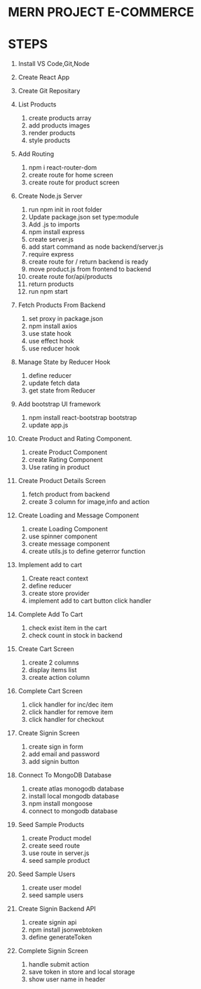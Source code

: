 # MERN PROJECT E-COMMERCE

# STEPS

1. Install VS Code,Git,Node
2. Create React App
3. Create Git Repositary
4. List Products
   1. create products array
   2. add products images
   3. render products
   4. style products
5. Add Routing
   1. npm i react-router-dom
   2. create route for home screen
   3. create route for product screen
6. Create Node.js Server
   1. run npm init in root folder
   2. Update package.json set type:module
   3. Add .js to imports
   4. npm install express
   5. create server.js
   6. add start command as node backend/server.js
   7. require express
   8. create route for / return backend is ready
   9. move product.js from frontend to backend
   10. create route for/api/products
   11. return products
   12. run npm start
7. Fetch Products From Backend
   1. set proxy in package.json
   2. npm install axios
   3. use state hook
   4. use effect hook
   5. use reducer hook
8. Manage State by Reducer Hook
   1. define reducer
   2. update fetch data
   3. get state from Reducer
9. Add bootstrap UI framework
   1. npm install react-bootstrap bootstrap
   2. update app.js
10. Create Product and Rating Component.

    1. create Product Component
    2. create Rating Component
    3. Use rating in product

11. Create Product Details Screen

    1. fetch product from backend
    2. create 3 column for image,info and action

12. Create Loading and Message Component

    1. create Loading Component
    2. use spinner component
    3. create message component
    4. create utils.js to define geterror function

13. Implement add to cart

    1. Create react context
    2. define reducer
    3. create store provider
    4. implement add to cart button click handler

14. Complete Add To Cart

    1. check exist item in the cart
    2. check count in stock in backend

15. Create Cart Screen
    1. create 2 columns
    2. display items list
    3. create action column
16. Complete Cart Screen
    1. click handler for inc/dec item
    2. click handler for remove item
    3. click handler for checkout
17. Create Signin Screen
    1. create sign in form
    2. add email and password
    3. add signin button
18. Connect To MongoDB Database
    1. create atlas monogodb database
    2. install local mongodb database
    3. npm install mongoose
    4. connect to mongodb database
19. Seed Sample Products
    1. create Product model
    2. create seed route
    3. use route in server.js
    4. seed sample product
20. Seed Sample Users
    1. create user model
    2. seed sample users
21. Create Signin Backend API
    1. create signin api
    2. npm install jsonwebtoken
    3. define generateToken
22. Complete Signin Screen
    1. handle submit action
    2. save token in store and local storage
    3. show user name in header
